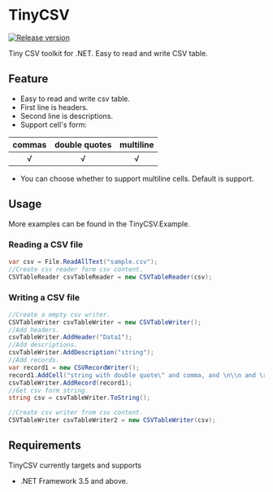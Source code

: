 # TinyCSV
<p align="left">
  <a href="https://github.com/Mr-sB/TinyCSV/releases"><img src="https://img.shields.io/badge/version-v1.1.0-blue" alt="Release version"></a>
</p>

Tiny CSV toolkit for .NET. Easy to read and write CSV table.

## Feature
* Easy to read and write csv table.
* First line is headers.
* Second line is descriptions.
* Support cell's form:

| commas  | double quotes | multiline |
| :-----: | :-----------: | :-------: |
|    √    |       √       |     √     |
* You can choose whether to support multiline cells. Default is support.

## Usage
More examples can be found in the TinyCSV.Example.
### Reading a CSV file
```c#
var csv = File.ReadAllText("sample.csv");
//Create csv reader form csv content.
CSVTableReader csvTableReader = new CSVTableReader(csv);
```
### Writing a CSV file
```c#
//Create a empty csv writer.
CSVTableWriter csvTableWriter = new CSVTableWriter();
//Add headers.
csvTableWriter.AddHeader("Data1");
//Add descriptions.
csvTableWriter.AddDescription("string");
//Add records.
var record1 = new CSVRecordWriter();
record1.AddCell("string with double quote\" and comma, and \n\\n and \r\n\\r\\n");
csvTableWriter.AddRecord(record1);
//Get csv form string.
string csv = csvTableWriter.ToString();

//Create csv writer from csv content.
CSVTableWriter csvTableWriter2 = new CSVTableWriter(csv);
```

## Requirements
TinyCSV currently targets and supports
* .NET Framework 3.5 and above.
